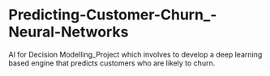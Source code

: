# Predicting-Customer-Churn_-Neural-Networks
AI for Decision Modelling_Project which involves to develop a deep learning based engine that predicts customers who are likely to churn.
